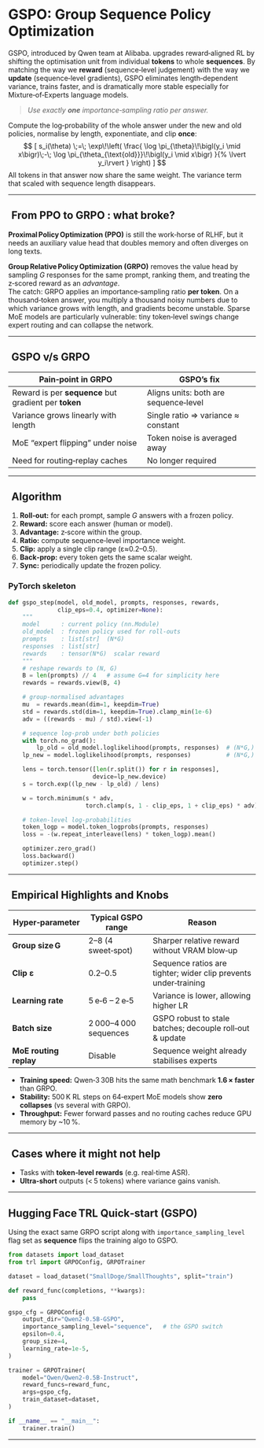 # GSPO: Group Sequence Policy Optimization

GSPO, introduced by Qwen team at Alibaba. upgrades reward‑aligned RL by shifting the optimisation unit from individual **tokens** to whole **sequences**.  By matching the way we **reward** (sequence‑level judgement) with the way we **update** (sequence‑level gradients), GSPO eliminates length‑dependent variance, trains faster, and is dramatically more stable especially for Mixture‑of‑Experts language models.



> *Use exactly **one** importance‑sampling ratio per answer.*

Compute the log‑probability of the whole answer under the new and old policies, normalise by length, exponentiate, and clip **once**:
$$
[
  s_i(\theta)
  \;=\;
  \exp\!\left(
    \frac{
      \log \pi_{\theta}\!\bigl(y_i \mid x\bigr)\;-\;
      \log \pi_{\theta_{\text{old}}}\!\bigl(y_i \mid x\bigr)
    }{%
      \lvert y_i\rvert
    }
  \right)
]
$$
All tokens in that answer now share the same weight.  The variance term that scaled with sequence length disappears.

---

##   From PPO to GRPO : what broke?

**Proximal Policy Optimization (PPO)** is still the work‑horse of RLHF, but it needs an auxiliary value head that doubles memory and often diverges on long texts.

**Group Relative Policy Optimization (GRPO)** removes the value head by sampling *G* responses for the same prompt, ranking them, and treating the z‑scored reward as an *advantage*.  
The catch: GRPO applies an importance‑sampling ratio **per token**.  On a thousand‑token answer, you multiply a thousand noisy numbers due to which variance grows with length, and gradients become unstable.  Sparse MoE models are particularly vulnerable: tiny token‑level swings change expert routing and can collapse the network.

---

##   GSPO v/s GRPO

| Pain‑point in GRPO | GSPO’s fix                            |
| --- |---------------------------------------|
| Reward is per **sequence** but gradient per **token** | Aligns units: both are sequence‑level |
| Variance grows linearly with length | Single ratio ⇒ variance ≈ constant    |
| MoE “expert flipping” under noise | Token noise is averaged away          |
| Need for routing‑replay caches | No longer required                    |

---

##   Algorithm 
1. **Roll‑out:** for each prompt, sample *G* answers with a frozen policy.  
2. **Reward:** score each answer (human or model).  
3. **Advantage:** z‑score within the group.  
4. **Ratio:** compute sequence‑level importance weight.  
5. **Clip:** apply a single clip range (ε≈0.2–0.5).  
6. **Back‑prop:** every token gets the same scalar weight.  
7. **Sync:** periodically update the frozen policy.

### PyTorch skeleton

```python
def gspo_step(model, old_model, prompts, responses, rewards,
              clip_eps=0.4, optimizer=None):
    """
    model      : current policy (nn.Module)
    old_model  : frozen policy used for roll-outs
    prompts    : list[str]  (N*G)
    responses  : list[str]
    rewards    : tensor(N*G)  scalar reward
    """
    # reshape rewards to (N, G)
    B = len(prompts) // 4   # assume G=4 for simplicity here
    rewards = rewards.view(B, 4)

    # group‑normalised advantages
    mu  = rewards.mean(dim=1, keepdim=True)
    std = rewards.std(dim=1, keepdim=True).clamp_min(1e-6)
    adv = ((rewards - mu) / std).view(-1)

    # sequence log‑prob under both policies
    with torch.no_grad():
        lp_old = old_model.loglikelihood(prompts, responses)  # (N*G,)
    lp_new = model.loglikelihood(prompts, responses)          # (N*G,)

    lens = torch.tensor([len(r.split()) for r in responses],
                        device=lp_new.device)
    s = torch.exp((lp_new - lp_old) / lens)

    w = torch.minimum(s * adv,
                      torch.clamp(s, 1 - clip_eps, 1 + clip_eps) * adv)

    # token‑level log‑probabilities
    token_logp = model.token_logprobs(prompts, responses)
    loss = -(w.repeat_interleave(lens) * token_logp).mean()

    optimizer.zero_grad()
    loss.backward()
    optimizer.step()
```

---

##   Empirical Highlights and Knobs

| Hyper‑parameter | Typical GSPO range | Reason |
| --- | --- | --- |
| **Group size G** | 2–8 (4 sweet‑spot) | Sharper relative reward without VRAM blow‑up |
| **Clip ε** | 0.2–0.5 | Sequence ratios are tighter; wider clip prevents under‑training |
| **Learning rate** | 5 e‑6 – 2 e‑5 | Variance is lower, allowing higher LR |
| **Batch size** | 2 000–4 000 sequences | GSPO robust to stale batches; decouple roll‑out & update |
| **MoE routing replay** | Disable | Sequence weight already stabilises experts |


* **Training speed:** Qwen‑3 30B hits the same math benchmark **1.6 × faster** than GRPO.  
* **Stability:** 500 K RL steps on 64‑expert MoE models show **zero collapses** (vs several with GRPO).  
* **Throughput:** Fewer forward passes and no routing caches reduce GPU memory by ~10 %.

---

##   Cases where it might not help

* Tasks with **token‑level rewards** (e.g. real‑time ASR).  
* **Ultra‑short** outputs (< 5 tokens) where variance gains vanish.  

---

## Hugging Face TRL Quick‑start (GSPO)

Using the exact same GRPO script along with `importance_sampling_level` flag set as **sequence** flips the training algo to GSPO.

```python
from datasets import load_dataset
from trl import GRPOConfig, GRPOTrainer

dataset = load_dataset("SmallDoge/SmallThoughts", split="train")

def reward_func(completions, **kwargs):
    pass

gspo_cfg = GRPOConfig(
    output_dir="Qwen2-0.5B-GSPO",
    importance_sampling_level="sequence",   # the GSPO switch
    epsilon=0.4,
    group_size=4,
    learning_rate=1e-5,
)

trainer = GRPOTrainer(
    model="Qwen/Qwen2-0.5B-Instruct",
    reward_funcs=reward_func,
    args=gspo_cfg,
    train_dataset=dataset,
)

if __name__ == "__main__":
    trainer.train()
```

---